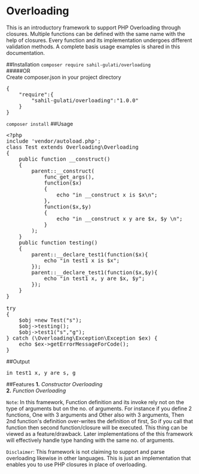 # Overloading
This is an introductory framework to support PHP Overloading through closures. Multiple functions can be defined with the same name with the help of closures. Every function and its implementation undergoes different validation methods. A complete basis usage examples is shared in this documentation.

##Installation
`composer require sahil-gulati/overloading`<br/>
#####OR<br/>
Create composer.json in your project directory
<pre>
{
    "require":{
        "sahil-gulati/overloading":"1.0.0"
    }
}
</pre>
`composer install`
##Usage
<pre>
&lt;?php
include 'vendor/autoload.php';
class Test extends Overloading\Overloading
{
    public function __construct()
    {
        parent::__construct(
            func_get_args(),
            function($x)
            {
                echo "in __construct x is $x\n";
            },
            function($x,$y)
            {
                echo "in __construct x y are $x, $y \n";
            }
        );
    }
    public function testing()
    {
        parent::__declare_test1(function($x){
            echo "in test1 x is $x";
        });
        parent::__declare_test1(function($x,$y){
            echo "in test1 x, y are $x, $y";
        });		
    }
}

try
{
    $obj =new Test("s");
    $obj->testing();
    $obj->test1("s","g");
} catch (\Overloading\Exception\Exception $ex) {
    echo $ex->getErrorMessageForCode();
}
</pre>

##Output
<pre>
in test1 x, y are s, g
</pre>

##Features
**1.** *Constructor Overloading*<br/>
**2.** *Function Overloading*


`Note`: In this framework, Function definition and its invoke rely not on the type of arguments but on the no. of arguments. For instance if you define 2 functions, One with 3 arguments and Other also with 3 arguments, Then 2nd function's definition over-writes the definition of first, So if you call that function then second function/closure will be executed. This thing can be viewed as a feature/drawback. Later implementations of the this framework will effectively handle type handing with the same no. of arguments.

`Disclaimer`: This framework is not claiming to support and parse overloading likewise in other languages. This is just an implementation that enables you to use PHP closures in place of overloading.
